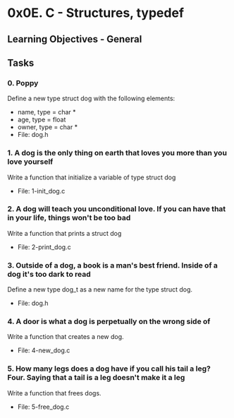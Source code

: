 # 0x0E. C - Structures, typedef

## Learning Objectives - General

## Tasks

### 0. Poppy
Define a new type struct dog with the following elements:
 * name, type = char *
 * age, type = float
 * owner, type = char *
* File: dog.h

### 1. A dog is the only thing on earth that loves you more than you love yourself
Write a function that initialize a variable of type struct dog
 * File: 1-init_dog.c

### 2. A dog will teach you unconditional love. If you can have that in your life, things won't be too bad
Write a function that prints a struct dog
 * File: 2-print_dog.c

### 3. Outside of a dog, a book is a man's best friend. Inside of a dog it's too dark to read
Define a new type dog_t as a new name for the type struct dog.
 * File: dog.h

### 4. A door is what a dog is perpetually on the wrong side of
Write a function that creates a new dog.
 * File: 4-new_dog.c

### 5. How many legs does a dog have if you call his tail a leg? Four. Saying that a tail is a leg doesn't make it a leg
Write a function that frees dogs.
 * File: 5-free_dog.c
